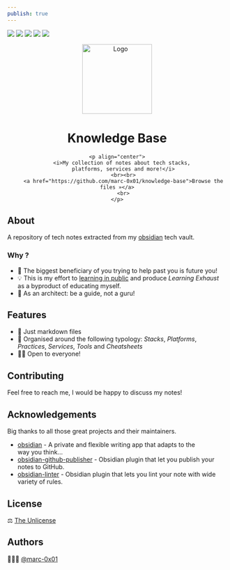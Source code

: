 ```yaml
---
publish: true
---
```



[![](https://img.shields.io/github/contributors/marc-0x01/knowledge-base.png?style=for-the-badge)](https://github.com/marc-0x01/knowledge-base/graphs/contributors) [![](https://img.shields.io/github/stars/marc-0x01/knowledge-base.svg?style=for-the-badge)](https://github.com/marc-0x01/knowledge-base/stargazers) [![](https://img.shields.io/github/license/marc-0x01/knowledge-base.svg?style=for-the-badge)](https://github.com/marc-0x01/knowledge-base/blob/master/LICENSE.txt) [![](https://img.shields.io/badge/-Obsidian-purple.svg?style=for-the-badge&logo=obsidian)](http://www.obsidian.md) [![](https://img.shields.io/badge/-Markdown-green.svg?style=for-the-badge&logo=markdown)]()

<div align="center">
	<a href="https://github.com/marc-0x01/knowledge-base">
	    <img src="https://i.imgur.com/ZwyBvwR.jpeg" alt="Logo" width="160" height="160">
	</a>
	<h1>Knowledge Base</h1>
	
	<p align="center">
		<i>My collection of notes about tech stacks, 
		platforms, services and more!</i>
		<br><br>
		<a href="https://github.com/marc-0x01/knowledge-base">Browse the files »</a>
		<br>
	</p>
</div>

## About

A repository of tech notes extracted from my [obsidian](https://obsidian.md/) tech vault. 

### Why ?

* 🔮 The biggest beneficiary of you trying to help past you is future you!
* 💡 This is my effort to [learning in public](https://www.swyx.io/learn-in-public) and produce *Learning Exhaust* as a byproduct of educating myself.
* 🦮 As an architect: be a guide, not a guru! 

## Features

- 📓 Just markdown files
- 🧱 Organised around the following typology: _Stacks_, _Platforms_, _Practices_, _Services_, _Tools_ and _Cheatsheets_
- 🧑‍🏫 Open to everyone!

## Contributing

Feel free to reach me, I would be happy to discuss my notes!

## Acknowledgements

Big thanks to all those great projects and their maintainers.

- [obsidian](https://obsidian.md/) - A private and flexible writing app that adapts to the way you think...
- [obsidian-github-publisher](https://github.com/ObsidianPublisher/obsidian-github-publisher) - Obsidian plugin that let you publish your notes to GitHub.
- [obsidian-linter](https://github.com/platers/obsidian-linter) - Obsidian plugin that lets you lint your note with wide variety of rules.
## License

⚖️ [The Unlicense](./LICENSE)

## Authors

👨🏻‍💻 [@marc-0x01](https://github.com/marc-0x01)
